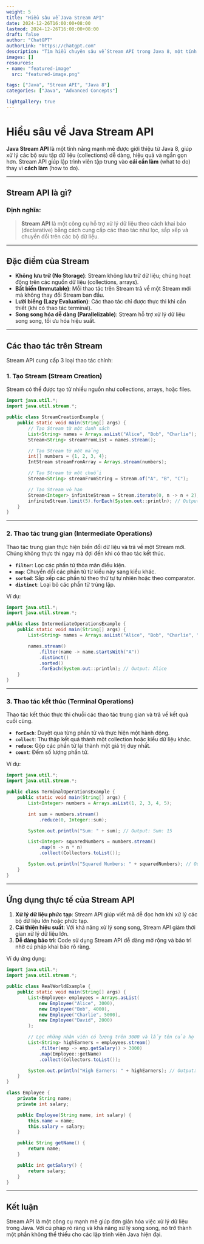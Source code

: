```yaml
---
weight: 5
title: "Hiểu sâu về Java Stream API"
date: 2024-12-26T16:00:00+08:00
lastmod: 2024-12-26T16:00:00+08:00
draft: false
author: "ChatGPT"
authorLink: "https://chatgpt.com"
description: "Tìm hiểu chuyên sâu về Stream API trong Java 8, một tính năng mạnh mẽ giúp xử lý dữ liệu hiệu quả và ngắn gọn hơn."
images: []
resources:
- name: "featured-image"
  src: "featured-image.png"

tags: ["Java", "Stream API", "Java 8"]
categories: ["Java", "Advanced Concepts"]

lightgallery: true
---
```


# Hiểu sâu về Java Stream API

**Java Stream API** là một tính năng mạnh mẽ được giới thiệu từ Java 8, giúp xử lý các bộ sưu tập dữ liệu (collections) dễ dàng, hiệu quả và ngắn gọn hơn. Stream API giúp lập trình viên tập trung vào **cái cần làm** (what to do) thay vì **cách làm** (how to do).

---

## Stream API là gì?

### Định nghĩa:
> **Stream API** là một công cụ hỗ trợ xử lý dữ liệu theo cách khai báo (declarative) bằng cách cung cấp các thao tác như lọc, sắp xếp và chuyển đổi trên các bộ dữ liệu.

---

## Đặc điểm của Stream

- **Không lưu trữ (No Storage)**: Stream không lưu trữ dữ liệu; chúng hoạt động trên các nguồn dữ liệu (collections, arrays).
- **Bất biến (Immutable)**: Mỗi thao tác trên Stream trả về một Stream mới mà không thay đổi Stream ban đầu.
- **Lười biếng (Lazy Evaluation)**: Các thao tác chỉ được thực thi khi cần thiết (khi có thao tác terminal).
- **Song song hóa dễ dàng (Parallelizable)**: Stream hỗ trợ xử lý dữ liệu song song, tối ưu hóa hiệu suất.

---

## Các thao tác trên Stream

Stream API cung cấp 3 loại thao tác chính:

### 1. **Tạo Stream (Stream Creation)**

Stream có thể được tạo từ nhiều nguồn như collections, arrays, hoặc files.

```java
import java.util.*;
import java.util.stream.*;

public class StreamCreationExample {
    public static void main(String[] args) {
        // Tạo Stream từ một danh sách
        List<String> names = Arrays.asList("Alice", "Bob", "Charlie");
        Stream<String> streamFromList = names.stream();

        // Tạo Stream từ một mảng
        int[] numbers = {1, 2, 3, 4};
        IntStream streamFromArray = Arrays.stream(numbers);

        // Tạo Stream từ một chuỗi
        Stream<String> streamFromString = Stream.of("A", "B", "C");

        // Tạo Stream vô hạn
        Stream<Integer> infiniteStream = Stream.iterate(0, n -> n + 2);
        infiniteStream.limit(5).forEach(System.out::println); // Output: 0, 2, 4, 6, 8
    }
}
```

---

### 2. **Thao tác trung gian (Intermediate Operations)**

Thao tác trung gian thực hiện biến đổi dữ liệu và trả về một Stream mới. Chúng không thực thi ngay mà đợi đến khi có thao tác kết thúc.

- **`filter`**: Lọc các phần tử thỏa mãn điều kiện.
- **`map`**: Chuyển đổi các phần tử từ kiểu này sang kiểu khác.
- **`sorted`**: Sắp xếp các phần tử theo thứ tự tự nhiên hoặc theo comparator.
- **`distinct`**: Loại bỏ các phần tử trùng lặp.

Ví dụ:

```java
import java.util.*;
import java.util.stream.*;

public class IntermediateOperationsExample {
    public static void main(String[] args) {
        List<String> names = Arrays.asList("Alice", "Bob", "Charlie", "Alice");

        names.stream()
            .filter(name -> name.startsWith("A"))
            .distinct()
            .sorted()
            .forEach(System.out::println); // Output: Alice
    }
}
```

---

### 3. **Thao tác kết thúc (Terminal Operations)**

Thao tác kết thúc thực thi chuỗi các thao tác trung gian và trả về kết quả cuối cùng.

- **`forEach`**: Duyệt qua từng phần tử và thực hiện một hành động.
- **`collect`**: Thu thập kết quả thành một collection hoặc kiểu dữ liệu khác.
- **`reduce`**: Gộp các phần tử lại thành một giá trị duy nhất.
- **`count`**: Đếm số lượng phần tử.

Ví dụ:

```java
import java.util.*;
import java.util.stream.*;

public class TerminalOperationsExample {
    public static void main(String[] args) {
        List<Integer> numbers = Arrays.asList(1, 2, 3, 4, 5);

        int sum = numbers.stream()
            .reduce(0, Integer::sum);

        System.out.println("Sum: " + sum); // Output: Sum: 15

        List<Integer> squaredNumbers = numbers.stream()
            .map(n -> n * n)
            .collect(Collectors.toList());

        System.out.println("Squared Numbers: " + squaredNumbers); // Output: Squared Numbers: [1, 4, 9, 16, 25]
    }
}
```

---

## Ứng dụng thực tế của Stream API

1. **Xử lý dữ liệu phức tạp**: Stream API giúp viết mã dễ đọc hơn khi xử lý các bộ dữ liệu lớn hoặc phức tạp.
2. **Cải thiện hiệu suất**: Với khả năng xử lý song song, Stream API giảm thời gian xử lý dữ liệu lớn.
3. **Dễ dàng bảo trì**: Code sử dụng Stream API dễ dàng mở rộng và bảo trì nhờ cú pháp khai báo rõ ràng.

Ví dụ ứng dụng:

```java
import java.util.*;
import java.util.stream.*;

public class RealWorldExample {
    public static void main(String[] args) {
        List<Employee> employees = Arrays.asList(
            new Employee("Alice", 3000),
            new Employee("Bob", 4000),
            new Employee("Charlie", 5000),
            new Employee("David", 2000)
        );

        // Lọc những nhân viên có lương trên 3000 và lấy tên của họ
        List<String> highEarners = employees.stream()
            .filter(emp -> emp.getSalary() > 3000)
            .map(Employee::getName)
            .collect(Collectors.toList());

        System.out.println("High Earners: " + highEarners); // Output: High Earners: [Bob, Charlie]
    }
}

class Employee {
    private String name;
    private int salary;

    public Employee(String name, int salary) {
        this.name = name;
        this.salary = salary;
    }

    public String getName() {
        return name;
    }

    public int getSalary() {
        return salary;
    }
}
```

---

## Kết luận

Stream API là một công cụ mạnh mẽ giúp đơn giản hóa việc xử lý dữ liệu trong Java. Với cú pháp rõ ràng và khả năng xử lý song song, nó trở thành một phần không thể thiếu cho các lập trình viên Java hiện đại.
